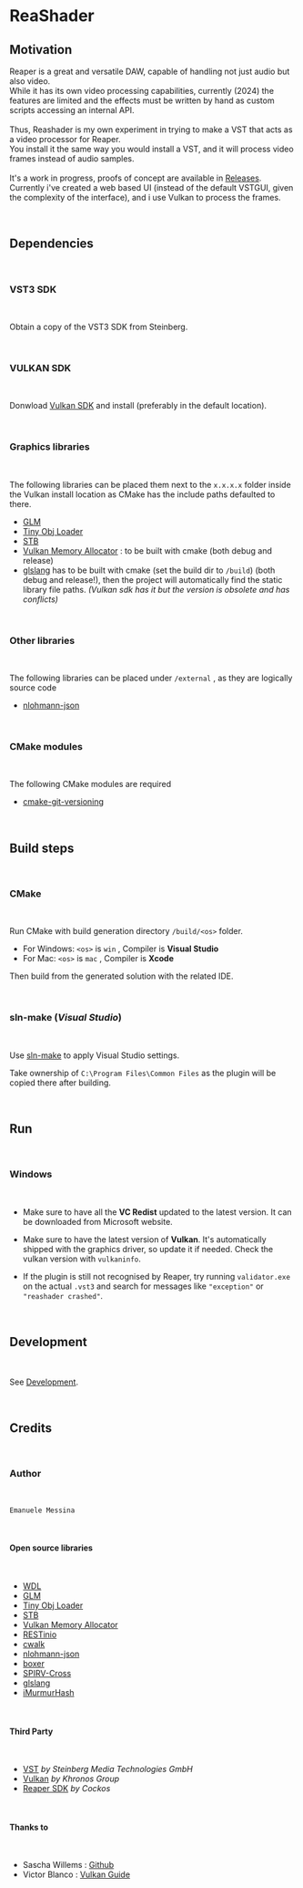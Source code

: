 # ReaShader

## Motivation

Reaper is a great and versatile DAW, capable of handling not just audio but also video.
\
While it has its own video processing capabilities, currently (2024) the features are limited and the effects must be written by hand as custom scripts accessing an internal API.
\
\
Thus, Reashader is my own experiment in trying to make a VST that acts as a video processor for Reaper.
\
You install it the same way you would install a VST, and it will process video frames instead of audio samples.
\
\
It's a work in progress, proofs of concept are available in [Releases](https://github.com/emanuelemessina/ReaShader/releases).
\
Currently i've created a web based UI (instead of the default VSTGUI, given the complexity of the interface), and i use Vulkan to process the frames. 

<br>

## Dependencies

<br>

### VST3 SDK

<br>

Obtain a copy of the VST3 SDK from Steinberg.

<br>

### VULKAN SDK

<br>

Donwload [Vulkan SDK](https://www.lunarg.com/vulkan-sdk/) and install (preferably in the default location).

<br>

### Graphics libraries

<br>

The following libraries can be placed them next to the `x.x.x.x` folder inside the Vulkan install location as CMake has the include paths defaulted to there.

- [GLM](https://github.com/g-truc/glm)
- [Tiny Obj Loader](https://github.com/tinyobjloader/tinyobjloader)
- [STB](https://github.com/nothings/stb)
- [Vulkan Memory Allocator](https://github.com/GPUOpen-LibrariesAndSDKs/VulkanMemoryAllocator) : to be built with cmake (both debug and release)
- [glslang](https://github.com/KhronosGroup/glslang) has to be built with cmake (set the build dir to `/build`) (both debug and release!), then the project will automatically find the static library file paths. _(Vulkan sdk has it but the version is obsolete and has conflicts)_

<br>

### Other libraries

<br>

The following libraries can be placed under `/external` , as they are logically source code

- [nlohmann-json](https://github.com/nlohmann/json)

<br>

### CMake modules

<br>

The following CMake modules are required

- [cmake-git-versioning](https://github.com/emanuelemessina/cmake-git-versioning)

<br>

## Build steps

<br>

### CMake

<br>

Run CMake with build generation directory `/build/<os>` folder.
<br>
- For Windows: `<os>` is `win` , Compiler is **Visual Studio**
- For Mac: `<os>` is `mac` , Compiler is **Xcode**

Then build from the generated solution with the related IDE.

<br>

### sln-make (_Visual Studio_)

<br>

Use [sln-make](http://github.com/emanuelemessina/sln-make) to apply Visual Studio settings.

Take ownership of `C:\Program Files\Common Files` as the plugin will be copied there after building.

<br>


## Run

<br>

### Windows

<br>

- Make sure to have all the **VC Redist** updated to the latest version. It can be downloaded from Microsoft website.

- Make sure to have the latest version of **Vulkan**. It's automatically shipped with the graphics driver, so update it if needed. Check the vulkan version with `vulkaninfo`.

- If the plugin is still not recognised by Reaper, try running `validator.exe` on the actual `.vst3` and search for messages like `"exception"` or `"reashader crashed"`.

<br>

## Development

<br>

See [Development](doc/Development.md).

<br>


## Credits

<br>

### Author

<br>

    Emanuele Messina

<br>

#### Open source libraries

<br>

- [WDL](https://github.com/justinfrankel/WDL)
- [GLM](https://github.com/g-truc/glm)
- [Tiny Obj Loader](https://github.com/tinyobjloader/tinyobjloader)
- [STB](https://github.com/nothings/stb)
- [Vulkan Memory Allocator](https://github.com/GPUOpen-LibrariesAndSDKs/VulkanMemoryAllocator)
- [RESTinio](https://github.com/Stiffstream/restinio)
- [cwalk](https://github.com/likle/cwalk)
- [nlohmann-json](https://github.com/nlohmann/json)
- [boxer](https://github.com/aaronmjacobs/Boxer)
- [SPIRV-Cross](https://github.com/KhronosGroup/SPIRV-Cross)
- [glslang](https://github.com/KhronosGroup/glslang)
- [iMurmurHash](https://github.com/jensyt/imurmurhash-js)

<br>

#### Third Party

<br>

- [VST](https://www.steinberg.net/developers/) _by Steinberg Media Technologies GmbH_
- [Vulkan](https://vulkan.lunarg.com/) _by Khronos Group_
- [Reaper SDK](https://github.com/justinfrankel/reaper-sdk) _by Cockos_

<br>

#### Thanks to

<br>

- Sascha Willems : [Github](https://github.com/SaschaWillems/Vulkan)
- Victor Blanco : [Vulkan Guide](https://vkguide.dev/)
